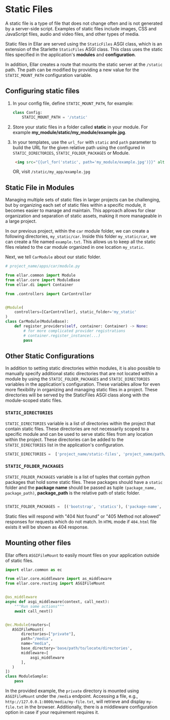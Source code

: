 # **Static Files**
A static file is a type of file that does not change often and is not generated by a server-side script. Examples of static files include images, CSS and JavaScript files, audio and video files, and other types of media.

Static files in Ellar are served using the `StaticFiles` ASGI class, which is an extension of the Starlette `StaticFiles` ASGI class. 
This class uses the static files specified in the application's **modules** and **configuration**.

In addition, Ellar creates a route that mounts the static server at the `/static` path. 
The path can be modified by providing a new value for the `STATIC_MOUNT_PATH` configuration variable.

## **Configuring static files**

1. In your config file, define `STATIC_MOUNT_PATH`, for example:
    ```python
    class Config:
        STATIC_MOUNT_PATH = '/static'
    ```

2. Store your static files in a folder called **static** in your module. For example **my_module/static/my_module/example.jpg**.
3. In your templates, use the `url_for` with `static` and `path` parameter to build the URL for the given relative path using the configured in `STATIC_DIRECTORIES`, `STATIC_FOLDER_PACKAGES` or Module.
   ```html
    <img src="{{url_for('static', path='my_module/example.jpg')}}" alt="My image">
   ```
   OR, visit `/static/my_app/example.jpg`


## **Static File in Modules**

Managing multiple sets of static files in larger projects can be challenging, 
but by organizing each set of static files within a specific module, 
it becomes easier to manage and maintain. 
This approach allows for clear organization and separation of static assets, 
making it more manageable in a large project.

In our previous project, within the `car` module folder, we can create a following directories, `my_static/car`. 
Inside this folder `my_static/car`, we can create a file named `example.txt`. 
This allows us to keep all the static files related to the car module organized in one location `my_static`.

Next, we tell `CarModule` about our static folder.

```python
# project_name/apps/car/module.py

from ellar.common import Module
from ellar.core import ModuleBase
from ellar.di import Container

from .controllers import CarController


@Module(
    controllers=[CarController], static_folder='my_static'
)
class CarModule(ModuleBase):
    def register_providers(self, container: Container) -> None:
        # for more complicated provider registrations
        # container.register_instance(...)
        pass
```

## **Other Static Configurations**
In addition to setting static directories within modules, 
it is also possible to manually specify additional static directories that are not located within a module by using the 
`STATIC_FOLDER_PACKAGES` and `STATIC_DIRECTORIES` variables in the application's configuration. 
These variables allow for even more flexibility in organizing and managing static files in a project. 
These directories will be served by the StaticFiles ASGI class along with the module-scoped static files.

### **`STATIC_DIRECTORIES`**
`STATIC_DIRECTORIES` variable is a list of directories within the project that contain static files. 
These directories are not necessarily scoped to a specific module and can be used to serve static files from any location within the project. 
These directories can be added to the `STATIC_DIRECTORIES` list in the application's configuration.

```python
STATIC_DIRECTORIES =  ['project_name/static-files', 'project_name/path/to/static/files']
```

### **`STATIC_FOLDER_PACKAGES`**
`STATIC_FOLDER_PACKAGES` variable is a list of tuples that contain python packages that hold some static files. 
These packages should have a `static` folder and the **package name** should be passed as tuple `(package_name, package_path)`, 
**package_path** is the relative path of static folder.

```python

STATIC_FOLDER_PACKAGES =  [('bootstrap', 'statics'), ('package-name', 'path/to/static/directory')]
```

Static files will respond with "404 Not found" or "405 Method not allowed" responses for requests which do not match. 
In `HTML` mode if `404.html` file exists it will be shown as 404 response.

## **Mounting other files**
Ellar offers `ASGIFileMount` to easily mount files on your application outside of static files.

```python
import ellar.common as ec

from ellar.core.middleware import as_middleware
from ellar.core.routing import ASGIFileMount


@as_middleware
async def asgi_middleware(context, call_next):
    """Run some actions"""
    await call_next()


@ec.Module(routers=[
   ASGIFileMount(
       directories=["private"],
       path="/media",
       name="media",
       base_directory='base/path/to/locate/directories',
       middleware=[
           asgi_middleware
       ],
   )
])
class ModuleSample:
    pass
```

In the provided example, the `private` directory is mounted using `ASGIFileMount` under the `/media` endpoint. Accessing a file,
e.g., `http://127.0.0.1:8000/media/my-file.txt`, will retrieve and display `my-file.txt` in the browser. 
Additionally, there is a middleware configuration option in case if your requirement requires it.
